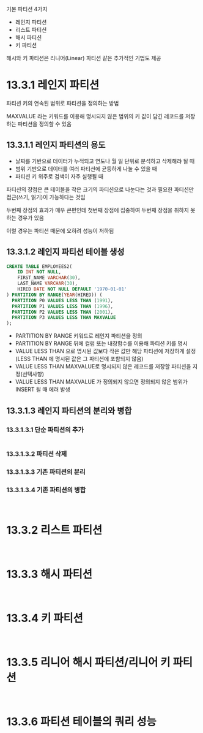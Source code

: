 기본 파티션 4가지
+ 레인지 파티션
+ 리스트 파티션
+ 해시 파티션
+ 키 파티션

해시와 키 파티션은 리니어(Linear) 파티션 같은 추가적인 기법도 제공

# 13.3.1 레인지 파티션

파티션 키의 연속된 범위로 파티션을 정의하는 방법

MAXVALUE 라는 키워드를 이용해 명시되지 않은 범위의 키 값이 담긴 레코드를 저장하는 파티션을 정의할 수 있음

## 13.3.1.1 레인지 파티션의 용도

+ 날짜를 기반으로 데이터가 누적되고 연도나 월 일 단위로 분석하고 삭제해랴 될 때
+ 범위 기반으로 데이터를 여러 파티션에 균등하게 나눌 수 있을 때
+ 파티션 키 위주로 검색이 자주 실행될 때

파티션의 장점은 큰 테이블을 작은 크기의 파티션으로 나눈다는 것과 필요한 파티션만 접근(쓰기, 읽기)이 가능하다는 것임

두번째 장점의 효과가 매우 큰편인데 첫번째 장점에 집중하여 두번째 장점을 취하지 못하는 경우가 있음

이럴 경우는 파티션 때문에 오히려 성능이 저하됨

## 13.3.1.2 레인지 파티션 테이블 생성

```sql
CREATE TABLE EMPLOYEES2(
	ID INT NOT NULL,
    FIRST_NAME VARCHAR(30),
    LAST_NAME VARCHAR(30),
    HIRED DATE NOT NULL DEFAULT '1970-01-01'
) PARTITION BY RANGE(YEAR(HIRED)) (
  PARTITION P0 VALUES LESS THAN (1991),
  PARTITION P1 VALUES LESS THAN (1996),
  PARTITION P2 VALUES LESS THAN (2001),
  PARTITION P3 VALUES LESS THAN MAXVALUE
);
```

+ PARTITION BY RANGE 키워드로 레인지 파티션을 정의
+ PARTITION BY RANGE 뒤에 컬럼 또는 내장함수를 이용해 파티션 키를 명시
+ VALUE LESS THAN 으로 명시된 값보다 작은 값만 해당 파티션에 저장하게 설정(LESS THAN 에 명시된 값은 그 파티션에 포함되지 않음)
+ VALUE LESS THAN MAXVALUE로 명시되지 않은 레코드를 저장할 파티션을 지정(선택사항)
+ VALUE LESS THAN MAXVALUE 가 정의되지 않으면 정의되지 않은 범위가 INSERT 될 때 에러 발생

## 13.3.1.3 레인지 파티션의 분리와 병합

### 13.3.1.3.1 단순 파티션의 추가

```SQL

```

### 13.3.1.3.2 파티션 삭제

### 13.3.1.3.3 기존 파티션의 분리

### 13.3.1.3.4 기존 파티션의 병합

<br>

# 13.3.2 리스트 파티션


<br>

# 13.3.3 해시 파티션


<br>

# 13.3.4 키 파티션


<br>

# 13.3.5 리니어 해시 파티션/리니어 키 파티션


<br>

# 13.3.6 파티션 테이블의 쿼리 성능




































